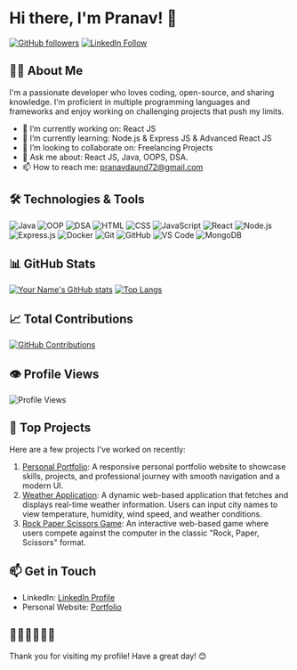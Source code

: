 <!--- 👋 Hi, I’m @pranavdaund
- 👀 I’m interested in ...
- 🌱 I’m currently learning ...
- 💞️ I’m looking to collaborate on ...
- 📫 How to reach me ...
- 😄 Pronouns: ...
- ⚡ Fun fact: ...

pranavdaund/pranavdaund is a ✨ special ✨ repository because its `README.md` (this file) appears on your GitHub profile.
You can click the Preview link to take a look at your changes.
--->
# Hi there, I'm Pranav! 👋

[![GitHub followers](https://img.shields.io/github/followers/pranavdaund?label=Follow&style=social)](https://github.com/pranavdaund)
[![LinkedIn Follow](https://img.shields.io/badge/LinkedIn-Follow-blue?style=social&logo=linkedin)](https://linkedin.com/in/pranavdaund)

## 👨‍💻 About Me

I'm a passionate developer who loves coding, open-source, and sharing knowledge. I'm proficient in multiple programming languages and frameworks and enjoy working on challenging projects that push my limits.

- 🔭 I’m currently working on: React JS
- 🌱 I’m currently learning: Node.js & Express JS & Advanced React JS
- 👯 I’m looking to collaborate on: Freelancing Projects
- 💬 Ask me about: React JS, Java, OOPS, DSA.
- 📫 How to reach me: [pranavdaund72@gmail.com](mailto:pranavdaund72@gmail.com)
<!-- - ⚡ Fun fact: I've visited over 10 states and plan to visit every country & continent. -->

## 🛠️ Technologies & Tools

![Java](https://img.shields.io/badge/-Java-333333?style=flat&logo=java&logoColor=white)
![OOP](https://img.shields.io/badge/-OOP-333333?style=flat&logo=java&logoColor=white)
![DSA](https://img.shields.io/badge/-DSA-333333?style=flat&logo=google)
![HTML](https://img.shields.io/badge/-HTML-333333?style=flat&logo=html5)
![CSS](https://img.shields.io/badge/-CSS-333333?style=flat&logo=css3)
![JavaScript](https://img.shields.io/badge/-JavaScript-333333?style=flat&logo=javascript)
![React](https://img.shields.io/badge/-React-333333?style=flat&logo=react)
![Node.js](https://img.shields.io/badge/-Node.js-333333?style=flat&logo=node.js)
![Express.js](https://img.shields.io/badge/-Express.js-333333?style=flat&logo=express)
![Docker](https://img.shields.io/badge/-Docker-333333?style=flat&logo=docker)
![Git](https://img.shields.io/badge/-Git-333333?style=flat&logo=git)
![GitHub](https://img.shields.io/badge/-GitHub-333333?style=flat&logo=github)
![VS Code](https://img.shields.io/badge/-VS%20Code-333333?style=flat&logo=visual-studio-code)
![MongoDB](https://img.shields.io/badge/-MongoDB-333333?style=flat&logo=mongodb)

## 📊 GitHub Stats

[![Your Name's GitHub stats](https://github-readme-stats.vercel.app/api?username=pranavdaund&show_icons=true&theme=radical)](https://github.com/pranavdaund)
[![Top Langs](https://github-readme-stats.vercel.app/api/top-langs/?username=pranavdaund&layout=compact&theme=radical)](https://github.com/pranavdaund)

## 📈 Total Contributions

[![GitHub Contributions](https://github-readme-streak-stats.herokuapp.com/?user=pranavdaund&theme=radical)](https://github.com/pranavdaund)

## 👁️ Profile Views

![Profile Views](https://komarev.com/ghpvc/?username=pranavdaund&color=brightgreen)

## 🚀 Top Projects

Here are a few projects I've worked on recently:

1. [Personal Portfolio](https://pranav-daund-portfolio.vercel.app/): A responsive personal portfolio website to showcase skills, projects, and professional journey with smooth navigation and a modern UI.
2. [Weather Application](https://weather-application-inky.vercel.app/): A dynamic web-based application that fetches and displays real-time weather information. Users can input city names to view temperature, humidity, wind speed, and weather conditions.
3. [Rock Paper Scissors Game](https://rock-paper-scissors-opal-one.vercel.app/): An interactive web-based game where users compete against the computer in the classic "Rock, Paper, Scissors" format.

## 📫 Get in Touch

- LinkedIn: [LinkedIn Profile](https://linkedin.com/in/pranavduand)
- Personal Website: [Portfolio](https://pranav-daund-portfolio.vercel.app/)

## 🌟🌟🌟🌟🌟🌟

Thank you for visiting my profile! Have a great day! 😊
